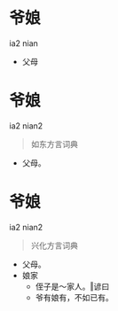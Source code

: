 # 爷娘
ia2 nian
- 父母

# 爷娘
ia2 nian2
> 如东方言词典
- 父母。

# 爷娘
ia2 nian2
> 兴化方言词典
- 父母。
- 娘家
  - 侄子是～家人。‖谚曰
  - 爷有娘有，不如已有。
